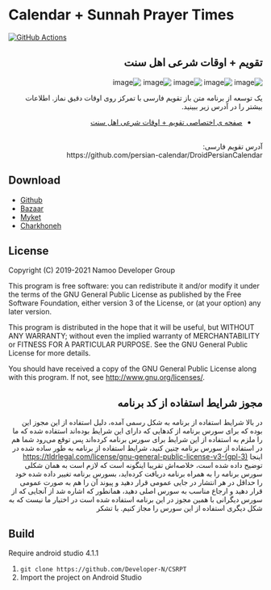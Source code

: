 # Calendar + Sunnah Prayer Times
[![GitHub Actions](https://action-badges.now.sh/Developer-N/CSRPT?workflow=android)](https://github.com/Developer-N/CSRPT/actions)
<div dir=rtl>

## تقویم + اوقات شرعی اهل سنت

![image](https://github.com/Developer-N/CSRPT/blob/master/NamooCalendar/src/main/ic_launcher-web-small.png)
![image](https://github.com/Developer-N/CSRPT/blob/master/NamooCalendar/src/main/pics/1.jpg)
![image](https://github.com/Developer-N/CSRPT/blob/master/NamooCalendar/src/main/pics/2.jpg)
![image](https://github.com/Developer-N/CSRPT/blob/master/NamooCalendar/src/main/pics/3.jpg)
![image](https://github.com/Developer-N/CSRPT/blob/master/NamooCalendar/src/main/pics/4.jpg)

یک توسعه از برنامه متن باز تقویم فارسی با تمرکز روی اوقات دقیق نماز. اطلاعات بیشتر را در آدرس زیر ببینید.
<br>
- [صفحه ی اختصاصی تقویم + اوقات شرعی اهل سنت](http://www.namoo.ir/pt)
<br>
آدرس تقویم فارسی:
<br>
https://github.com/persian-calendar/DroidPersianCalendar
<br>
</div>

## Download

- [Github](https://github.com/Developer-N/CSRPT)
- [Bazaar](https://cafebazaar.ir/app/ir.namoo.religiousprayers)
- [Myket](https://myket.ir/app/ir.namoo.religiousprayers)
- [Charkhoneh](https://www.charkhoneh.com/content/930720320)


## License

Copyright (C) 2019-2021  Namoo Developer Group 

This program is free software: you can redistribute it and/or modify 
it under the terms of the GNU General Public License as published by 
the Free Software Foundation, either version 3 of the License, or 
(at your option) any later version.

This program is distributed in the hope that it will be useful, 
but WITHOUT ANY WARRANTY; without even the implied warranty of 
MERCHANTABILITY or FITNESS FOR A PARTICULAR PURPOSE.  See the 
GNU General Public License for more details.

You should have received a copy of the GNU General Public License 
along with this program.  If not, see http://www.gnu.org/licenses/.

<div dir=rtl>
  
## مجوز شرایط استفاده از کد برنامه

در بالا شرایط استفاده از برنامه به شکل رسمی آمده، دلیل استفاده از این مجوز این بوده که برای سورس برنامه از کدهایی که دارای این شرایط بوده‌اند استفاده شده که ما را ملزم به استفاده از این شرایط برای سورس برنامه کرده‌اند پس توقع می‌رود شما هم در استفاده از سورس برنامه چنین کنید، شرایط استفاده از برنامه به طور ساده شده در اینجا
https://tldrlegal.com/license/gnu-general-public-license-v3-(gpl-3)
توضیح داده شده است، خلاصه‌اش تقریبا اینگونه است که لازم است به همان شکلی سورس برنامه را به همراه برنامه دریافت کرده‌اید،  بسورس برنامه تغییر داده شده خود را حداقل در هر انتشار در جایی عمومی قرار دهید و پیوند آن را هم به صورت عمومی قرار دهید و ارجاع مناسب به سورس اصلی دهید، همانطور که اشاره شد از آنجایی که از سورس دیگرانی با همین مجوز در این برنامه استفاده شده است در اختیار ما نیست که به شکل دیگری استفاده از این سورس را مجاز کنیم. با تشکر
</div>

## Build
Require android studio 4.1.1

1. `git clone https://github.com/Developer-N/CSRPT`
1. Import the project on Android Studio

